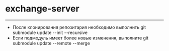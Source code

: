 # exchange-server
-----------------

* После клонирования репозитария необходимо выполнить git submodule update --init --recursive
* Если подмодуль имеет более новые изменения, выполните git submodule update --remote --merge

